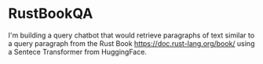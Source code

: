 # RustBookQA

I'm building a query chatbot that would retrieve paragraphs of text similar to a query paragraph
from the Rust Book https://doc.rust-lang.org/book/ using a Sentece Transformer from HuggingFace.
